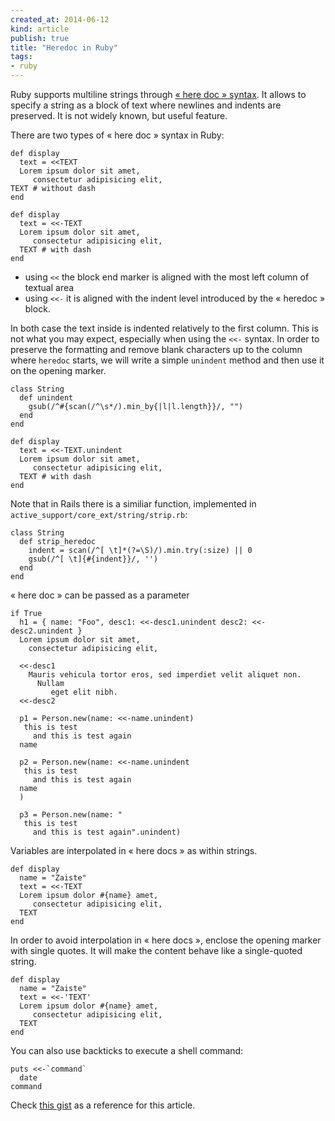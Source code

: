 ```yaml
---
created_at: 2014-06-12
kind: article
publish: true
title: "Heredoc in Ruby"
tags:
- ruby
---
```


Ruby supports multiline strings through [« here doc » syntax][2]. It allows to specify a string as a block of text where newlines and indents are preserved. It is not widely known, but useful feature.

There are two types of « here doc » syntax in Ruby:

```
def display
  text = <<TEXT
  Lorem ipsum dolor sit amet,
     consectetur adipisicing elit,
TEXT # without dash
end

def display
  text = <<-TEXT
  Lorem ipsum dolor sit amet,
     consectetur adipisicing elit,
  TEXT # with dash
end
```

* using `<<` the block end marker is aligned with the most left column of textual area
* using `<<-` it is aligned with the indent level introduced by the « heredoc » block.

In both case the text inside is indented relatively to the first column. This is not what you may expect, especially when using the `<<-` syntax. In order to preserve the formatting and remove blank characters up to the column where `heredoc` starts, we will write a simple `unindent` method and then use it on the opening marker.

```
class String
  def unindent
    gsub(/^#{scan(/^\s*/).min_by{|l|l.length}}/, "")
  end
end

def display
  text = <<-TEXT.unindent
  Lorem ipsum dolor sit amet,
     consectetur adipisicing elit,
  TEXT # with dash
end
```

Note that in Rails there is a similiar function, implemented in `active_support/core_ext/string/strip.rb`:

```
class String
  def strip_heredoc
    indent = scan(/^[ \t]*(?=\S)/).min.try(:size) || 0
    gsub(/^[ \t]{#{indent}}/, '')
  end
end
```

« here doc » can be passed as a parameter

```
if True
  h1 = { name: "Foo", desc1: <<-desc1.unindent desc2: <<-desc2.unindent }
  Lorem ipsum dolor sit amet,
    consectetur adipisicing elit,

  <<-desc1
    Mauris vehicula tortor eros, sed imperdiet velit aliquet non.
      Nullam
         eget elit nibh.
  <<-desc2

  p1 = Person.new(name: <<-name.unindent)
   this is test
     and this is test again
  name

  p2 = Person.new(name: <<-name.unindent
   this is test
     and this is test again
  name
  )

  p3 = Person.new(name: "
   this is test
     and this is test again".unindent)
```



Variables are interpolated in « here docs » as within strings.

```
def display
  name = "Zaiste"
  text = <<-TEXT
  Lorem ipsum dolor #{name} amet,
     consectetur adipisicing elit,
  TEXT
end
```

In order to avoid interpolation in « here docs », enclose the opening marker with single quotes. It will make the content behave like a single-quoted string.

```
def display
  name = "Zaiste"
  text = <<-'TEXT'
  Lorem ipsum dolor #{name} amet,
     consectetur adipisicing elit,
  TEXT
end
```

You can also use backticks to execute a shell command:

```
puts <<-`command`
  date
command
```

Check [this gist][1] as a reference for this article.

[1]: https://gist.github.com/zaiste/2cc43abd00d459cef52c
[2]: http://en.wikipedia.org/wiki/Here_document
